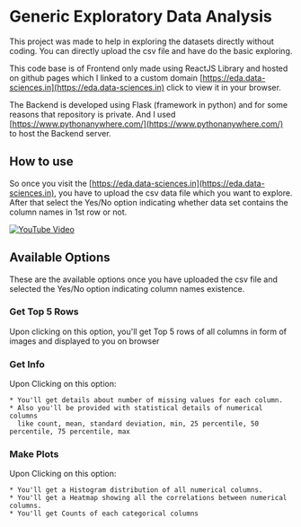 # Generic Exploratory Data Analysis

This project was made to help in exploring the datasets directly without coding. You can directly upload the csv file and have do the basic exploring.

This code base is of Frontend only made using ReactJS Library and hosted on github pages which I linked to a custom domain [https://eda.data-sciences.in](https://eda.data-sciences.in) click to view it in your browser.

The Backend is developed using Flask (framework in python) and for some reasons that repository is private. And I used [https://www.pythonanywhere.com/](https://www.pythonanywhere.com/) to host the Backend server.

## How to use

So once you visit the [https://eda.data-sciences.in](https://eda.data-sciences.in), you have to upload the csv data file which you want to explore. After that select the Yes/No option indicating whether data set contains the column names in 1st row or not.

[![YouTube Video](https://img.youtube.com/vi/45mHzt-crek/maxresdefault.jpg)](https://www.youtube.com/watch?v=45mHzt-crek)

## Available Options

These are the available options once you have uploaded the csv file and selected the Yes/No option indicating column names existence.

### Get Top 5 Rows

Upon clicking on this option, you'll get Top 5 rows of all columns in form of images and displayed to you on browser

### Get Info

Upon Clicking on this option:

    * You'll get details about number of missing values for each column.
    * Also you'll be provided with statistical details of numerical columns
      like count, mean, standard deviation, min, 25 percentile, 50 percentile, 75 percentile, max

### Make Plots

Upon Clicking on this option:

    * You'll get a Histogram distribution of all numerical columns.
    * You'll get a Heatmap showing all the correlations between numerical columns.
    * You'll get Counts of each categorical columns
